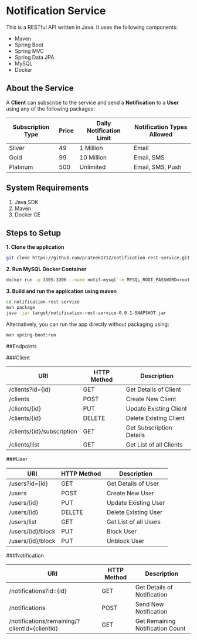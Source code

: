 # Notification Service

This is a RESTful API written in Java. It uses the following components:
* Maven
* Spring Boot
* Spring MVC
* Spring Data JPA
* MySQL
* Docker

## About the Service
A **Client** can subscribe to the service and send a **Notification** to a **User** using any of the following packages:

| Subscription Type | Price | Daily Notification Limit | Notification Types Allowed |
| --- | --- |--- | --- |
| Silver | 49 | 1 Million | Email |
| Gold | 99 | 10 Million | Email, SMS |
| Platinum | 500 | Unlimited | Email, SMS, Push |


## System Requirements

1. Java SDK
2. Maven 
3. Docker CE

## Steps to Setup

**1. Clone the application**

```bash
git clone https://github.com/prateek1712/notification-rest-service.git
```

**2. Run MySQL Docker Container**

```bash
docker run -p 3305:3306 --name notif-mysql -e MYSQL_ROOT_PASSWORD=root -d mysql:5.6
```


**3. Build and run the application using maven**

```bash
cd notification-rest-service
mvn package
java -jar target/notification-rest-service-0.0.1-SNAPSHOT.jar
```

Alternatively, you can run the app directly without packaging using:

```bash
mvn spring-boot:run
```

##Endpoints

###Client

| URI | HTTP Method | Description |
| --- | --- |--- |
| /clients?id={id} | GET | Get Details of Client |
| /clients | POST | Create New Client |
| /clients/{id} | PUT | Update Existing Client |
| /clients/{id} | DELETE | Delete Existing Client |
| /clients/{id}/subscription | GET | Get Subscription Details |
| /clients/list | GET | Get List of all Clients |

###User

| URI | HTTP Method | Description |
| --- | --- |--- |
| /users?id={id} | GET | Get Details of User |
| /users | POST | Create New User |
| /users/{id} | PUT | Update Existing User |
| /users/{id} | DELETE | Delete Existing User |
| /users/list | GET | Get List of all Users |
| /users/{id}/block | PUT | Block User |
| /users/{id}/block | PUT | Unblock User |

###Notification

| URI | HTTP Method | Description |
| --- | --- |--- |
| /notifications?id={id} | GET | Get Details of Notification |
| /notifications | POST | Send New Notification |
| /notifications/remaining/?clientId={clientId} | GET | Get Remaining Notification Count |







